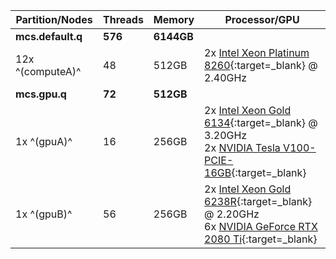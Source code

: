 | Partition/Nodes   | Threads | Memory     | Processor/GPU                                                                                                                                                                                                                                                                                     |
|-------------------|---------|------------|---------------------------------------------------------------------------------------------------------------------------------------------------------------------------------------------------------------------------------------------------------------------------------------------------|
| **mcs.default.q** | **576** | **6144GB** |                                                                                                                                                                                                                                                                                                   |
| 12x ^(computeA)^  | 48      | 512GB      | 2x [Intel Xeon Platinum 8260](https://www.intel.com/content/www/us/en/products/sku/192476/intel-xeon-platinum-8260-processor-35-75m-cache-2-40-ghz.html){:target=_blank} @ 2.40GHz                                                                                                                |
| **mcs.gpu.q**     | **72**  | **512GB**  |                                                                                                                                                                                                                                                                                                   |
| 1x ^(gpuA)^       | 16      | 256GB      | 2x [Intel Xeon Gold 6134](https://www.intel.com/content/www/us/en/products/sku/192440/intel-xeon-gold-6134-processor-24-75m-cache-3-20-ghz.html){:target=_blank} @ 3.20GHz<br/>2x [NVIDIA Tesla V100-PCIE-16GB](https://www.nvidia.com/en-us/data-center/tesla-v100/){:target=_blank}             |
| 1x ^(gpuB)^       | 56      | 256GB      | 2x [Intel Xeon Gold 6238R](https://www.intel.com/content/www/us/en/products/sku/198196/intel-xeon-gold-6238r-processor-38-5m-cache-2-20-ghz.html){:target=_blank} @ 2.20GHz<br/>6x [NVIDIA GeForce RTX 2080 Ti](https://www.nvidia.com/en-us/geforce/graphics-cards/rtx-2080-ti/){:target=_blank} |